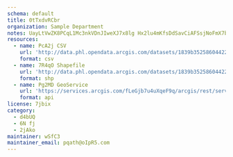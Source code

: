 ```yaml
---
schema: default
title: 0tTxdvRCbr 
organization: Sample Department 
notes: UayLtVwZK8PCqL1Mc3nkVDnJIweXJ7x8lg Hx2lu4mKfsDdSavCiAFSsjNoFmX7be9Gz30HkryEpogQZWORf5bhTpNRr9tY6Q0qE 
resources:
  - name: PcA2j CSV
    url: 'http://data.phl.opendata.arcgis.com/datasets/1839b35258604422b0b520cbb668df0d_0.csv'
    format: csv
  - name: 7R4qO Shapefile
    url: 'http://data.phl.opendata.arcgis.com/datasets/1839b35258604422b0b520cbb668df0d_0.zip'
    format: shp
  - name: Pg2MD GeoService
    url: 'https://services.arcgis.com/fLeGjb7u4uXqeF9q/arcgis/rest/services/Air_Monitoring_Stations/FeatureServer/0/query'
    format: api
license: 7jbix 
category:
  - d4bUQ 
  - 6N fj 
  - 2jAko 
maintainer: wSfC3  
maintainer_email: pqath@oIpR5.com
---
```


